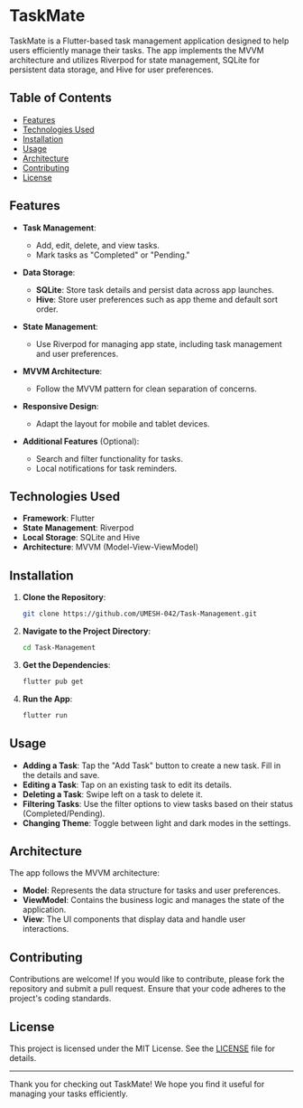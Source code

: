 # TaskMate

TaskMate is a Flutter-based task management application designed to help users efficiently manage their tasks. The app implements the MVVM architecture and utilizes Riverpod for state management, SQLite for persistent data storage, and Hive for user preferences.

## Table of Contents

- [Features](#features)
- [Technologies Used](#technologies-used)
- [Installation](#installation)
- [Usage](#usage)
- [Architecture](#architecture)
- [Contributing](#contributing)
- [License](#license)

## Features

- **Task Management**: 
  - Add, edit, delete, and view tasks.
  - Mark tasks as "Completed" or "Pending."
  
- **Data Storage**:
  - **SQLite**: Store task details and persist data across app launches.
  - **Hive**: Store user preferences such as app theme and default sort order.

- **State Management**: 
  - Use Riverpod for managing app state, including task management and user preferences.

- **MVVM Architecture**: 
  - Follow the MVVM pattern for clean separation of concerns.

- **Responsive Design**: 
  - Adapt the layout for mobile and tablet devices.

- **Additional Features** (Optional):
  - Search and filter functionality for tasks.
  - Local notifications for task reminders.

## Technologies Used

- **Framework**: Flutter
- **State Management**: Riverpod
- **Local Storage**: SQLite and Hive
- **Architecture**: MVVM (Model-View-ViewModel)

## Installation

1. **Clone the Repository**:

   ```bash
   git clone https://github.com/UMESH-042/Task-Management.git
   ```

2. **Navigate to the Project Directory**:

   ```bash
   cd Task-Management
   ```

3. **Get the Dependencies**:

   ```bash
   flutter pub get
   ```

4. **Run the App**:

   ```bash
   flutter run
   ```

## Usage

- **Adding a Task**: Tap the "Add Task" button to create a new task. Fill in the details and save.
- **Editing a Task**: Tap on an existing task to edit its details.
- **Deleting a Task**: Swipe left on a task to delete it.
- **Filtering Tasks**: Use the filter options to view tasks based on their status (Completed/Pending).
- **Changing Theme**: Toggle between light and dark modes in the settings.

## Architecture

The app follows the MVVM architecture:

- **Model**: Represents the data structure for tasks and user preferences.
- **ViewModel**: Contains the business logic and manages the state of the application.
- **View**: The UI components that display data and handle user interactions.

## Contributing

Contributions are welcome! If you would like to contribute, please fork the repository and submit a pull request. Ensure that your code adheres to the project's coding standards.

## License

This project is licensed under the MIT License. See the [LICENSE](LICENSE) file for details.

---

Thank you for checking out TaskMate! We hope you find it useful for managing your tasks efficiently.